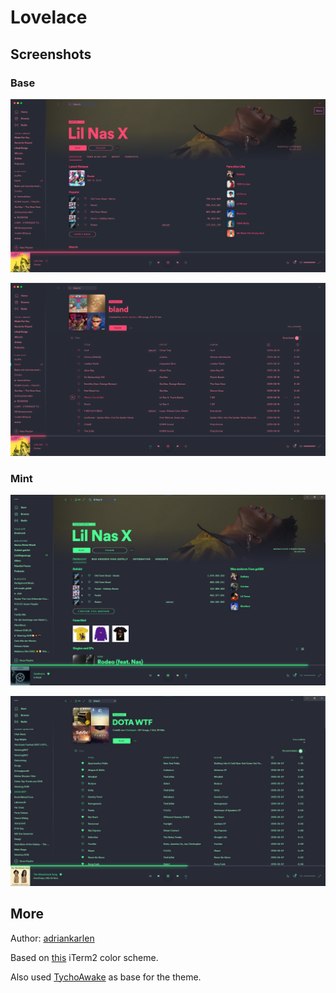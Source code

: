 # Lovelace

## Screenshots

### Base

![Artist](./artist-screenshot.png)

![Playlist](./playlist-screenshot.png)

### Mint

![Artist](artist-screenshot-mint.png)

![Playlist](./playlist-screenshot-mint.png)

## More

Author: [adriankarlen](https://github.com/adriankarlen)

Based on [this](https://raw.githubusercontent.com/mbadolato/iTerm2-Color-Schemes/master/schemes/lovelace.itermcolors) iTerm2 color scheme. 

Also used [TychoAwake](https://github.com/morpheusthewhite/spicetify-themes/tree/master/TychoAwake) as base for the theme.
